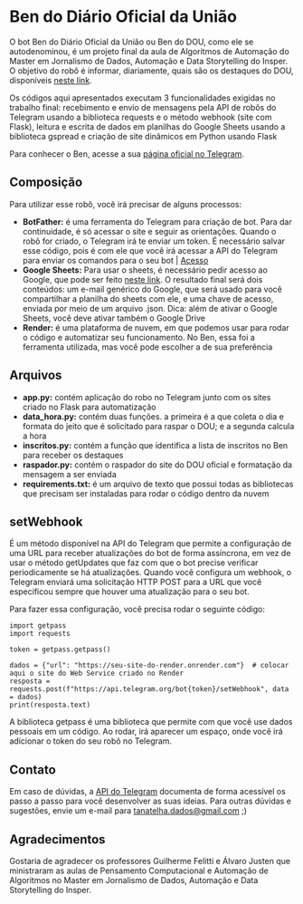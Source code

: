 # Ben do Diário Oficial da União
O bot Ben do Diário Oficial da União ou Ben do DOU, como ele se autodenominou, é um projeto final da aula de Algoritmos de Automação do Master em Jornalismo de Dados, Automação e Data Storytelling do Insper. O objetivo do robô é informar, diariamente, quais são os destaques do DOU, disponíveis [neste link](https://www.in.gov.br/servicos/diario-oficial-da-uniao/destaques-do-diario-oficial-da-uniao).

Os códigos aqui apresentados executam 3 funcionalidades exigidas no trabalho final: recebimento e envio de mensagens pela API de robôs do Telegram usando a biblioteca requests e o método webhook (site com Flask), leitura e escrita de dados em planilhas do Google Sheets usando a biblioteca gspread e criação de site dinâmicos em Python usando Flask

Para conhecer o Ben, acesse a sua [página oficial no Telegram](https://t.me/BenDOU_bot).

## Composição
Para utilizar esse robô, você irá precisar de alguns processos:
* **BotFather:** é uma ferramenta do Telegram para criação de bot. Para dar continuidade, é só acessar o site e seguir as orientações. Quando o robô for criado, o Telegram irá te enviar um token. É necessário salvar esse código, pois é com ele que você irá acessar a API do Telegram para enviar os comandos para o seu bot | [Acesso](https://t.me/botfather)
* **Google Sheets:** Para usar o sheets, é necessário pedir acesso ao Google, que pode ser feito [neste link](https://console.cloud.google.com/). O resultado final será dois conteúdos: um e-mail genérico do Google, que será usado para você compartilhar a planilha do sheets com ele, e uma chave de acesso, enviada por meio de um arquivo .json. Dica: além de ativar o Google Sheets, você deve ativar também o Google Drive
* **Render:** é uma plataforma de nuvem, em que podemos usar para rodar o código e automatizar seu funcionamento. No Ben, essa foi a ferramenta utilizada, mas você pode escolher a de sua preferência

## Arquivos
* **app.py:** contém aplicação do robo no Telegram junto com os sites criado no Flask para automatização
* **data_hora.py:** contém duas funções. a primeira é a que coleta o dia e formata do jeito que é solicitado para raspar o DOU; e a segunda calcula a hora
* **inscritos.py:** contém a função que identifica a lista de inscritos no Ben para receber os destaques
* **raspador.py:** contém o raspador do site do DOU oficial e formatação da mensagem a ser enviada
* **requirements.txt:** é um arquivo de texto que possui todas as bibliotecas que precisam ser instaladas para rodar o código dentro da nuvem

## setWebhook
É um método disponível na API do Telegram que permite a configuração de uma URL para receber atualizações do bot de forma assíncrona, em vez de usar o método getUpdates que faz com que o bot precise verificar periodicamente se há atualizações. Quando você configura um webhook, o Telegram enviará uma solicitação HTTP POST para a URL que você especificou sempre que houver uma atualização para o seu bot.

Para fazer essa configuração, você precisa rodar o seguinte código:
```
import getpass            
import requests

token = getpass.getpass()

dados = {"url": "https://seu-site-do-render.onrender.com"}  # colocar aqui o site do Web Service criado no Render
resposta = requests.post(f"https://api.telegram.org/bot{token}/setWebhook", data = dados)
print(resposta.text)
```

A biblioteca getpass é uma biblioteca que permite com que você use dados pessoais em um código. Ao rodar, irá aparecer um espaço, onde você irá adicionar o token do seu robô no Telegram. 

## Contato
Em caso de dúvidas, a [API do Telegram](https://core.telegram.org/api) documenta de forma acessível os passo a passo para você desenvolver as suas ideias. Para outras dúvidas e sugestões, envie um e-mail para tanatelha.dados@gmail.com ;)

## Agradecimentos
Gostaria de agradecer os professores Guilherme Felitti e Álvaro Justen que ministraram as aulas de Pensamento Computacional e Automação de Algoritmos no Master em Jornalismo de Dados, Automação e Data Storytelling do Insper.
